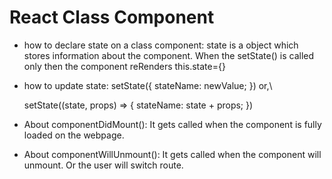 # React Class Component

- how to declare state on a class component:
  state is a object which stores information about the component. When the setState() is called only then the component reRenders
  this.state={}

- how to update state:
  setState({
  stateName: newValue;
  })
  or,\

  setState((state, props) => {
  stateName: state + props;
  })

- About componentDidMount():
  It gets called when the component is fully loaded on the webpage.

- About componentWillUnmount():
  It gets called when the component will unmount. Or the user will switch route.
